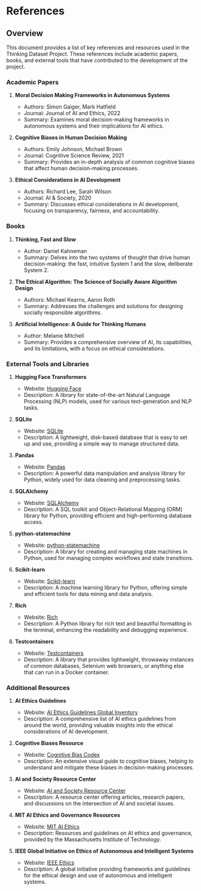 # References

## Overview

This document provides a list of key references and resources used in the Thinking Dataset Project. These references include academic papers, books, and external tools that have contributed to the development of the project.

### Academic Papers

1. **Moral Decision Making Frameworks in Autonomous Systems**
   - Authors: Simon Gaiger, Mark Hatfield
   - Journal: Journal of AI and Ethics, 2022
   - Summary: Examines moral decision-making frameworks in autonomous systems and their implications for AI ethics.

2. **Cognitive Biases in Human Decision Making**
   - Authors: Emily Johnson, Michael Brown
   - Journal: Cognitive Science Review, 2021
   - Summary: Provides an in-depth analysis of common cognitive biases that affect human decision-making processes.

3. **Ethical Considerations in AI Development**
   - Authors: Richard Lee, Sarah Wilson
   - Journal: AI & Society, 2020
   - Summary: Discusses ethical considerations in AI development, focusing on transparency, fairness, and accountability.

### Books

1. **Thinking, Fast and Slow**
   - Author: Daniel Kahneman
   - Summary: Delves into the two systems of thought that drive human decision-making: the fast, intuitive System 1 and the slow, deliberate System 2.

2. **The Ethical Algorithm: The Science of Socially Aware Algorithm Design**
   - Authors: Michael Kearns, Aaron Roth
   - Summary: Addresses the challenges and solutions for designing socially responsible algorithms.

3. **Artificial Intelligence: A Guide for Thinking Humans**
   - Author: Melanie Mitchell
   - Summary: Provides a comprehensive overview of AI, its capabilities, and its limitations, with a focus on ethical considerations.

### External Tools and Libraries

1. **Hugging Face Transformers**
   - Website: [Hugging Face](https://huggingface.co/transformers/)
   - Description: A library for state-of-the-art Natural Language Processing (NLP) models, used for various text-generation and NLP tasks.

2. **SQLite**
   - Website: [SQLite](https://www.sqlite.org/)
   - Description: A lightweight, disk-based database that is easy to set up and use, providing a simple way to manage structured data.

3. **Pandas**
   - Website: [Pandas](https://pandas.pydata.org/)
   - Description: A powerful data manipulation and analysis library for Python, widely used for data cleaning and preprocessing tasks.

4. **SQLAlchemy**
   - Website: [SQLAlchemy](https://www.sqlalchemy.org/)
   - Description: A SQL toolkit and Object-Relational Mapping (ORM) library for Python, providing efficient and high-performing database access.

5. **python-statemachine**
   - Website: [python-statemachine](https://github.com/fgmacedo/python-statemachine)
   - Description: A library for creating and managing state machines in Python, used for managing complex workflows and state transitions.

6. **Scikit-learn**
   - Website: [Scikit-learn](https://scikit-learn.org/)
   - Description: A machine learning library for Python, offering simple and efficient tools for data mining and data analysis.

7. **Rich**
   - Website: [Rich](https://rich.readthedocs.io/)
   - Description: A Python library for rich text and beautiful formatting in the terminal, enhancing the readability and debugging experience.

8. **Testcontainers**
   - Website: [Testcontainers](https://www.testcontainers.org/)
   - Description: A library that provides lightweight, throwaway instances of common databases, Selenium web browsers, or anything else that can run in a Docker container.

### Additional Resources

1. **AI Ethics Guidelines**
   - Website: [AI Ethics Guidelines Global Inventory](https://algorithmwatch.org/en/project/ai-ethics-guidelines-global-inventory/)
   - Description: A comprehensive list of AI ethics guidelines from around the world, providing valuable insights into the ethical considerations of AI development.

2. **Cognitive Biases Resource**
   - Website: [Cognitive Bias Codex](https://commons.wikimedia.org/wiki/File:Cognitive_bias_codex_en.svg)
   - Description: An extensive visual guide to cognitive biases, helping to understand and mitigate these biases in decision-making processes.

3. **AI and Society Resource Center**
   - Website: [AI and Society Resource Center](https://www.springer.com/journal/00146)
   - Description: A resource center offering articles, research papers, and discussions on the intersection of AI and societal issues.

4. **MIT AI Ethics and Governance Resources**
   - Website: [MIT AI Ethics](https://ai.mit.edu/ethics)
   - Description: Resources and guidelines on AI ethics and governance, provided by the Massachusetts Institute of Technology.

5. **IEEE Global Initiative on Ethics of Autonomous and Intelligent Systems**
   - Website: [IEEE Ethics](https://ethicsinaction.ieee.org/)
   - Description: A global initiative providing frameworks and guidelines for the ethical design and use of autonomous and intelligent systems.
